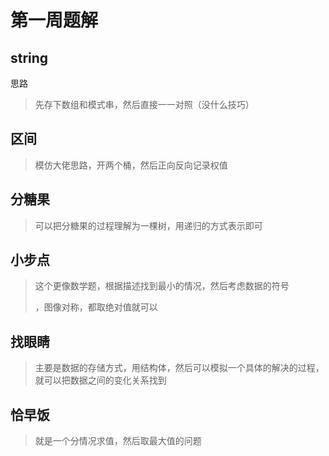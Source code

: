 # 第一周题解

## string

思路

> 先存下数组和模式串，然后直接一一对照（没什么技巧）

## 区间

> 模仿大佬思路，开两个桶，然后正向反向记录权值

## 分糖果

> 可以把分糖果的过程理解为一棵树，用递归的方式表示即可

## 小步点

> 这个更像数学题，根据描述找到最小的情况，然后考虑数据的符号
>
> ，图像对称，都取绝对值就可以

## 找眼睛

> 主要是数据的存储方式，用结构体，然后可以模拟一个具体的解决的过程，就可以把数据之间的变化关系找到

## 恰早饭

> 就是一个分情况求值，然后取最大值的问题